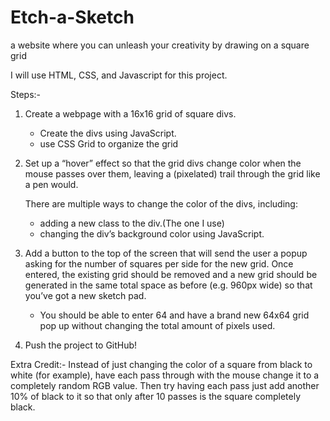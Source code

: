 # Etch-a-Sketch
a website where you can unleash your creativity by drawing on a square grid


I will use HTML, CSS, and Javascript for this project.

Steps:-
1. Create a webpage with a 16x16 grid of square divs.
    -   Create the divs using JavaScript. 
    -   use CSS Grid to organize the grid

2. Set up a “hover” effect so that the grid divs change color
    when the mouse passes over them, leaving a (pixelated) trail through the grid like a pen would.
    
    There are multiple ways to change the color of the divs,
    including:
    -   adding a new class to the div.(The one I use)
    -   changing the div’s background color using JavaScript.

3.  Add a button to the top of the screen that will send the user a popup asking
    for the number of squares per side for the new grid. Once entered, the existing
    grid should be removed and a new grid should be generated in the same total space
    as before (e.g. 960px wide) so that you’ve got a new sketch pad.
    
    -   You should be able to enter 64 and have a brand new 64x64
        grid pop up without changing the total amount of pixels used.

4. Push the project to GitHub!

Extra Credit:-
    Instead of just changing the color of a square from black to white (for example), have each pass through with the mouse change it to a completely random RGB value. Then try having each pass just add another 10% of black to it so that only after 10 passes is the square completely black.